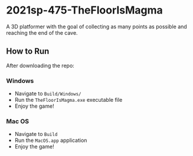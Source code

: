 # 2021sp-475-TheFloorIsMagma

A 3D platformer with the goal of collecting as many points as possible and reaching the end of the cave.

## How to Run

After downloading the repo:

### Windows
- Navigate to `Build/Windows/`
- Run the `TheFloorIsMagma.exe` executable file
- Enjoy the game!

### Mac OS
- Navigate to `Build`
- Run the `MacOS.app` application
- Enjoy the game!
